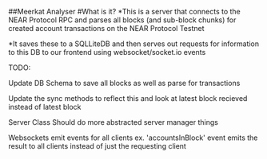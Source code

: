 ##Meerkat Analyser
#What is it? 
*This is a server that connects to the NEAR Protocol RPC and parses all blocks (and sub-block chunks)
for created account transactions on the NEAR Protocol Testnet

*It saves these to a SQLLiteDB and then serves out requests for information to this DB to our frontend using websocket/socket.io events



TODO: 

Update DB Schema to save all blocks as well as parse for transactions

Update the sync methods to reflect this and look at latest block recieved instead of latest block

Server Class Should do more abstracted server manager things 

Websockets emit events for all clients ex. 'accountsInBlock' event emits the result to all clients instead of just the requesting client 



